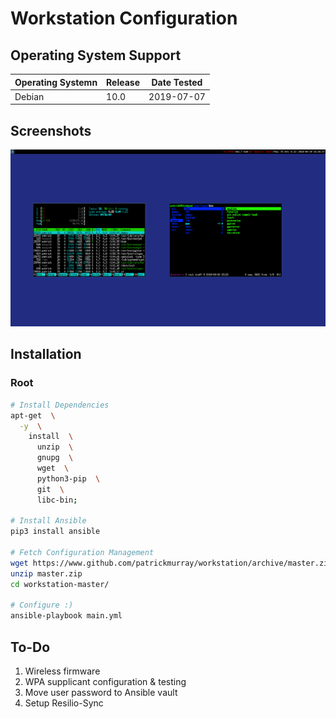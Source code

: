 # Workstation Configuration


## Operating System Support

| Operating Systemn | Release | Date Tested |
| ----------------- | ------- | ----------- |
| Debian            | 10.0    | 2019-07-07  |


## Screenshots

![screenshot](docs/images/screenshot.png)


## Installation


### Root

```bash
# Install Dependencies
apt-get  \
  -y  \
    install  \
      unzip  \
      gnupg  \
      wget  \
      python3-pip  \
      git  \
      libc-bin;

# Install Ansible
pip3 install ansible

# Fetch Configuration Management
wget https://www.github.com/patrickmurray/workstation/archive/master.zip
unzip master.zip
cd workstation-master/

# Configure :)
ansible-playbook main.yml
```


## To-Do

1) Wireless firmware
2) WPA supplicant configuration & testing
3) Move user password to Ansible vault
4) Setup Resilio-Sync
